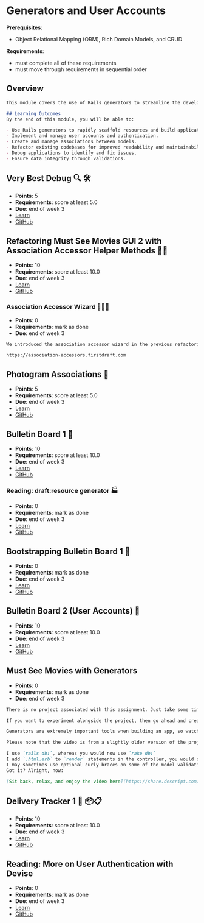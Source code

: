 # Generators and User Accounts

**Prerequisites**:
- Object Relational Mapping (ORM), Rich Domain Models, and CRUD

**Requirements**:
- must complete all of these requirements
- must move through requirements in sequential order

## Overview
```md
This module covers the use of Rails generators to streamline the development process, as well as the implementation of user accounts and authentication in your applications. You will learn to create and manage associations, refactor code, and bootstrap applications using generators. Additionally, this module introduces debugging techniques and best practices for ensuring data integrity.

## Learning Outcomes
By the end of this module, you will be able to:

- Use Rails generators to rapidly scaffold resources and build applications.
- Implement and manage user accounts and authentication.
- Create and manage associations between models.
- Refactor existing codebases for improved readability and maintainability.
- Debug applications to identify and fix issues.
- Ensure data integrity through validations.
```

## Very Best Debug 🔍 🛠️
- **Points**: 5
- **Requirements**: score at least 5.0
- **Due**: end of week 3
- [Learn](https://learn.firstdraft.com/lessons/155-very-best-debug)
- [GitHub](https://github.com/appdev-lessons/very-best-debug)

## Refactoring Must See Movies GUI 2 with Association Accessor Helper Methods 🔄🎥
- **Points**: 10
- **Requirements**: score at least 10.0
- **Due**: end of week 3
- [Learn](https://learn.firstdraft.com/lessons/156-refactoring-msm-gui-2)
- [GitHub](https://github.com/appdev-lessons/refactoring-msm-gui-2)

### Association Accessor Wizard 🧙‍♂️🔮
- **Points**: 0
- **Requirements**: mark as done
- **Due**: end of week 3
```md
We introduced the association accessor wizard in the previous refactoring project. [See the last six minutes beginning at 23:30 of this walkthrough video](https://share.descript.com/view/wy5mgzsL2WX) for a refresher on that tool, and keep this link handy to help you build your associations:

https://association-accessors.firstdraft.com
```

## Photogram Associations 📸
- **Points**: 5
- **Requirements**: score at least 5.0
- **Due**: end of week 3
- [Learn](https://learn.firstdraft.com/lessons/157-photogram-associations)
- [GitHub](https://github.com/appdev-lessons/photogram-associations)

## Bulletin Board 1 📌
- **Points**: 10
- **Requirements**:  score at least 10.0
- **Due**: end of week 3
- [Learn](https://learn.firstdraft.com/lessons/136)
- [GitHub](https://github.com/appdev-lessons/bulletin-board-1)

<!-- TODO: clarify that draft:resource is only for our learning purposes-->
### Reading: draft:resource generator 🏭
- **Points**: 0
- **Requirements**:  mark as done
- **Due**: end of week 3
- [Learn](https://learn.firstdraft.com/lessons/133)
- [GitHub](https://github.com/appdev-lessons/draft-resource-generator)

## Bootstrapping Bulletin Board 1 📌
- **Points**: 0
- **Requirements**:  mark as done
- **Due**: end of week 3
- [Learn](https://learn.firstdraft.com/lessons/138-bootstrap-bulletin-board-1)
- [GitHub](https://github.com/appdev-lessons/bootstrap-bulletin-board-1)

## Bulletin Board 2 (User Accounts) 👥
- **Points**: 10 
- **Requirements**:  score at least 10.0
- **Due**: end of week 3
- [Learn](https://learn.firstdraft.com/lessons/137)
- [GitHub](https://github.com/appdev-lessons/bulletin-board-2)

## Must See Movies with Generators
- **Points**: 0
- **Requirements**:  mark as done
- **Due**: end of week 3
```md
There is no project associated with this assignment. Just take some time and watch this video, in which I build a Must See Movies application from scratch using generators.

If you want to experiment alongside the project, then go ahead and create new, blank repository [from our Rails 7 template here (give it whatever name you would like!)](https://github.com/new?template_name=rails-7-template&template_owner=appdev-projects).

Generators are extremely important tools when building an app, so watch carefully and write down any questions you have for discussion. The video brings together a lot of what you've learned up to this point!

Please note that the video is from a slightly older version of the project using Ruby version 2.7 and Rails version 6, so there will be some differences to how we've done things so far:

I use `rails db:`, whereas you would now use `rake db:`
I add `.html.erb` to `render` statements in the controller, you would drop these
I may sometimes use optional curly braces on some of the model validation and association accessors, you would drop these
Got it? Alright, now:

[Sit back, relax, and enjoy the video here](https://share.descript.com/view/vOLIJdopRSz).
```

<!-- TODO: maybe make this a mid-term exam? -->
## Delivery Tracker 1 🚚 📦📋
- **Points**: 10
- **Requirements**: score at least 10.0
- **Due**: end of week 3
- [Learn](https://learn.firstdraft.com/lessons/205-delivery-tracker-1)
- [GitHub](https://github.com/appdev-lessons/delivery-tracker-1)

## Reading: More on User Authentication with Devise
- **Points**: 0
- **Requirements**:  mark as done
- **Due**: end of week 3
- [Learn](https://learn.firstdraft.com/lessons/195-authentication-with-devise)
- [GitHub](https://github.com/appdev-lessons/authentication-with-devise)

